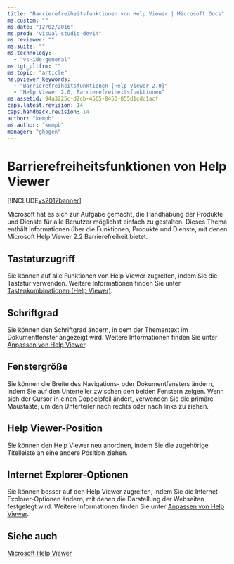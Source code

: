 ```yaml
---
title: "Barrierefreiheitsfunktionen von Help Viewer | Microsoft Docs"
ms.custom: ""
ms.date: "12/02/2016"
ms.prod: "visual-studio-dev14"
ms.reviewer: ""
ms.suite: ""
ms.technology: 
  - "vs-ide-general"
ms.tgt_pltfrm: ""
ms.topic: "article"
helpviewer_keywords: 
  - "Barrierefreiheitsfunktionen [Help Viewer 2.0]"
  - "Help Viewer 2.0, Barrierefreiheitsfunktionen"
ms.assetid: 94a3225c-d2cb-4565-8453-855d1cdc1acf
caps.latest.revision: 14
caps.handback.revision: 14
author: "kempb"
ms.author: "kempb"
manager: "ghogen"
---
```

# Barrierefreiheitsfunktionen von Help Viewer
[!INCLUDE[vs2017banner](../code-quality/includes/vs2017banner.md)]

Microsoft hat es sich zur Aufgabe gemacht, die Handhabung der Produkte und Dienste für alle Benutzer möglichst einfach zu gestalten.  Dieses Thema enthält Informationen über die Funktionen, Produkte und Dienste, mit denen Microsoft Help Viewer 2.2 Barrierefreiheit bietet.  
  
## Tastaturzugriff  
 Sie können auf alle Funktionen von Help Viewer zugreifen, indem Sie die Tastatur verwenden.  Weitere Informationen finden Sie unter [Tastenkombinationen \(Help Viewer\)](../ide/shortcut-keys-help-viewer.md).  
  
## Schriftgrad  
 Sie können den Schriftgrad ändern, in dem der Thementext im Dokumentfenster angezeigt wird.  Weitere Informationen finden Sie unter [Anpassen von Help Viewer](../ide/customize-the-help-viewer.md).  
  
## Fenstergröße  
 Sie können die Breite des Navigations\- oder Dokumentfensters ändern, indem Sie auf den Unterteiler zwischen den beiden Fenstern zeigen.  Wenn sich der Cursor in einen Doppelpfeil ändert, verwenden Sie die primäre Maustaste, um den Unterteiler nach rechts oder nach links zu ziehen.  
  
## Help Viewer\-Position  
 Sie können den Help Viewer neu anordnen, indem Sie die zugehörige Titelleiste an eine andere Position ziehen.  
  
## Internet Explorer\-Optionen  
 Sie können besser auf den Help Viewer zugreifen, indem Sie die Internet Explorer\-Optionen ändern, mit denen die Darstellung der Webseiten festgelegt wird.  Weitere Informationen finden Sie unter [Anpassen von Help Viewer](../ide/customize-the-help-viewer.md).  
  
## Siehe auch  
 [Microsoft Help Viewer](../ide/microsoft-help-viewer.md)